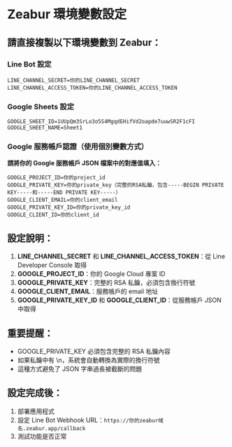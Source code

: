 # Zeabur 環境變數設定

## 請直接複製以下環境變數到 Zeabur：

### Line Bot 設定
```
LINE_CHANNEL_SECRET=你的LINE_CHANNEL_SECRET
LINE_CHANNEL_ACCESS_TOKEN=你的LINE_CHANNEL_ACCESS_TOKEN
```

### Google Sheets 設定
```
GOOGLE_SHEET_ID=1UUpQm3SrLo3o5S4MgqdEHifVd2oapde7uuwSR2F1cFI
GOOGLE_SHEET_NAME=Sheet1
```

### Google 服務帳戶認證（使用個別變數方式）
**請將你的 Google 服務帳戶 JSON 檔案中的對應值填入：**

```
GOOGLE_PROJECT_ID=你的project_id
GOOGLE_PRIVATE_KEY=你的private_key（完整的RSA私鑰，包含-----BEGIN PRIVATE KEY-----和-----END PRIVATE KEY-----）
GOOGLE_CLIENT_EMAIL=你的client_email
GOOGLE_PRIVATE_KEY_ID=你的private_key_id
GOOGLE_CLIENT_ID=你的client_id
```

## 設定說明：

1. **LINE_CHANNEL_SECRET** 和 **LINE_CHANNEL_ACCESS_TOKEN**：從 Line Developer Console 取得
2. **GOOGLE_PROJECT_ID**：你的 Google Cloud 專案 ID
3. **GOOGLE_PRIVATE_KEY**：完整的 RSA 私鑰，必須包含換行符號
4. **GOOGLE_CLIENT_EMAIL**：服務帳戶的 email 地址
5. **GOOGLE_PRIVATE_KEY_ID** 和 **GOOGLE_CLIENT_ID**：從服務帳戶 JSON 中取得

## 重要提醒：
- GOOGLE_PRIVATE_KEY 必須包含完整的 RSA 私鑰內容
- 如果私鑰中有 \n，系統會自動轉換為實際的換行符號
- 這種方式避免了 JSON 字串過長被截斷的問題

## 設定完成後：
1. 部署應用程式
2. 設定 Line Bot Webhook URL：`https://你的zeabur域名.zeabur.app/callback`
3. 測試功能是否正常